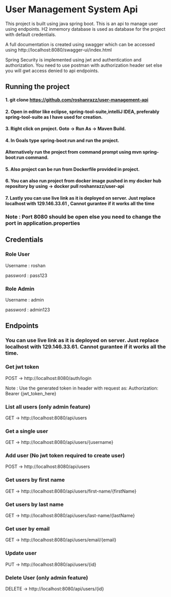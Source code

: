 
# User Management System Api

This  project is built using java spring boot. This is an api to manage user using endpoints. H2 inmemory database is used as database for the project with default credentials.

A full documentation is created using swagger which can be accessed using http://localhost:8080/swagger-ui/index.html

Spring Security is implemented using jwt and authentication and authorization. You need to use postman with authorization header set else you will gwt access denied to api endpoints.

## Running the project
#### 1. git clone https://github.com/roshanrazz/user-management-api
#### 2. Open in editor like eclipse, spring-tool-suite,intelliJ IDEA, preferably spring-tool-suite as I have used for creation.
#### 3. Right click on project. Goto -> Run As -> Maven Build.
#### 4. In Goals type spring-boot:run and run the project.
#### Alternatively run the project from command prompt using mvn spring-boot:run command.
#### 5. Also project can be run from Dockerfile provided in project.
#### 6. You can also run project from docker image pushed in my docker hub repository by using -> docker pull roshanrazz/user-api
#### 7. Lastly you can use live link as it is deployed on server. Just replace localhost with 129.146.33.61 , Cannot gurantee if it works all the time

### Note : Port 8080 should be open else you need to change the port in application.properties

## Credentials
### Role User
Username : roshan

password : pass123

### Role Admin 
Username : admin

password : admin123

## Endpoints
### You can use live link as it is deployed on server. Just replace localhost with 129.146.33.61. Cannot gurantee if it works all the time.
### Get jwt token 
POST -> http://localhost:8080/auth/login

Note : Use the generated token in header with request as:
Authorization: Bearer {jwt_token_here}

### List all users (only admin feature)
GET -> http://localhost:8080/api/users

### Get a single user
GET -> http://localhost:8080/api/users/{username}
### Add user (No jwt token required to create user)
POST -> http://localhost:8080/api/users
### Get users by first name
GET -> http://localhost:8080/api/users/first-name/{firstName}

### Get users by last name
GET -> http://localhost:8080/api/users/last-name/{lastName}
### Get user by email
GET -> http://localhost:8080/api/users/email/{email}
### Update user
PUT -> http://localhost:8080/api/users/{id}
### Delete User (only admin feature)
DELETE -> http://localhost:8080/api/users/{id}
